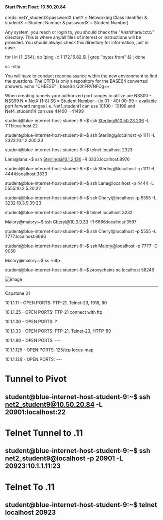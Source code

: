 #### Start Pivot Float: 10.50.20.84
creds: netY_studentX:passwordX (netY = Networking Class Identifier & studentX = Student Number & passwordX = Student Number)


Any system, you reach or login to, you should check the "/usr/share/cctc/" directory. This is where any/all files of interest or instructions will be provided. You should always check this directory for information, just in case.

for i in {1..254}; do (ping -c 1 172.16.82.$i | grep "bytes from" &) ; done

ss -ntlp

You will have to conduct reconnaissance within the new environment to find the questions. The CTFD is only a repository for the BASE64 converted answers.
echo "CHEESE" | base64
Q0hFRVNFCg==


When creating tunnels your authorized port ranges to utilize are NSS00 - NSS99
N = NetX (1-8)
SS = Student Number - (ie 01 - 40)
00-99 = available port forward ranges
i.e. Net1_student1 can use 10100 - 10199 and Net4_student14 can use 41400 - 41499

student@blue-internet-host-student-9:~$ ssh Sterling@10.50.23.236 -L 1111:localhost:22

student@blue-internet-host-student-9:~$ ssh Sterling@localhost -p 1111 -L 2323:10.1.2.200:23

student@blue-internet-host-student-9:~$ telnet localhost 2323

Lana@lana:~$ ssh Sterling@10.1.2.130 -R 3333:localhost:8976

student@blue-internet-host-student-9:~$ ssh Sterling@localhost -p 1111 -L 4444:localhost:3333

student@blue-internet-host-student-9:~$ ssh Lana@localhost -p 4444 -L 5555:10.2.5.20:22

student@blue-internet-host-student-9:~$ ssh Cheryl@localhost -p 5555 -L 3232:10.3.9.39:23

student@blue-internet-host-student-9:~$ telnet localhost 3232

Malory@malory:~$ ssh Cheryl@10.3.9.33 -R 6666:localhost:3597

student@blue-internet-host-student-9:~$ ssh Cheryl@localhost -p 5555 -L 7777:localhost:6666

student@blue-internet-host-student-9:~$ ssh Malory@localhost -p 7777 -D 9050

Malory@malory:~$ ss -nltp

student@blue-internet-host-student-9:~$ proxychains nc localhost 58246

![image](https://github.com/user-attachments/assets/62b49f9d-7733-430c-b27e-a80b382766c1)

----------------------------------------------------------------------------------------------------

Capstone 01

10.1.1.11 - OPEN PORTS: FTP-21, Telnet-23, 1918, 80

10.1.1.25 - OPEN PORTS: FTP-21 connect with ftp

10.1.1.30 - OPEN PORTS: ?

10.1.1.33 - OPEN PORTS: FTP-21, Telnet-23, HTTP-80

10.1.1.90 - OPEN PORTS: ---

10.1.1.125 - OPEN PORTS: 125/tcp locus-map

10.1.1.126 - OPEN PORTS: ---

# Tunnel to Pivot
## student@blue-internet-host-student-9:~$ ssh net2_student9@10.50.20.84 -L 20901:localhost:22

# Telnet Tunnel to .11
## student@blue-internet-host-student-9:~$ ssh net2_student9@localhost -p 20901 -L 20923:10.1.1.11:23

# Telnet To .11
## student@blue-internet-host-student-9:~$ telnet localhost 20923
